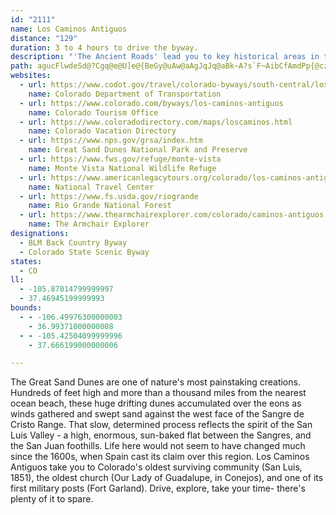 ```yaml
---
id: "2111"
name: Los Caminos Antiguos
distance: "129"
duration: 3 to 4 hours to drive the byway.
description: "'The Ancient Roads' lead you to key historical areas in the San Luis Valley--a high, enormous sun-baked flat between the Sangres and the San Juan foothills."
path: agucFlwdeSd@?Cgq@e@U]e@{BeGy@uAw@aAgJqJq@aBk~A?s`F~AibCfAmdPp{@czAzIgJ^ia@~B}m@xDmAc~Dk@ohCSuhAIwaB?urBRklA^inLH_e@DgwBj@yeLEwKe@eGcOemAaCoRCiAN}@z@aApDxFfDzCjBfA|E|AlS~Cl~A|TrEz@fBd@bFdCd|B|tAdD~ArBl@dBVvELpsAXrpDEnvMfDtxARbfAADanARsHd@uHt@yGvCqO`DuKhGeN~yBekEb`@qu@zx@o_BlC{Fx@eCbAmEx@{IbBs_@VeI|Ae[xIyoBbN{yCzBwh@nDsn@X_JpHy~A|FPd_@hDrEPjNFrf@Dbr@Xfk@KdeB^nnHdChaDx@tk@@`k@ZrVCrkAmAtn@eApr@m@xL_@`QwA|TcCbpB{Rp[sCpu@yHvMu@f}@kAbEFvUhBfHr@DrD~AvDVpANpCOzCi@~ByCzH}DbJqFzJ}LrP{HzI_Zr]uEdGuG|LsDxJcD`Ny@zEi@zEoAxNcBjWO`EI`TCtRSx_@w@jzBEz[d@vKVbDpNhoAnAvN\vHDrYIv}BB~rDJjCn@tDxA~DbC`DvCdCtBt@vA\~CP|vCLf@Jv@n@`@bBCdbBL`IbAtOjTtxCv@|Y|EdmCmE`sDDnCxYznFQlG_@bCcVbz@sA`Hy@xKOzvA^nKvDj`@|IlbAbAxNlBfi@bItqBRlLh@baOIdBg@vD}Hbf@QxAMtE?xB^xFrBbV\tBj@rBhAdCtGfKtA`Dj@dCRhBFjB@|cDEjWO|E?j~AC|IO~Fu@jbBEzyBMv`@ndFv{@njCfc@pj@rJf[`F`j@tJxV`EbBLpEBv^mArTKnp@A|H@l@Ft@VlEhGxO`[fG|M|DnM`BfIl@zDpG`p@n@lLJbJB`z@\zbDD~TTpDb@nCvV`mAjAtIx@`HXxD?|GiApH}@jCcArBcDrEgNhQoAfCyAzF]jHEzE^rg@NrjAJxEVrCd@zClAjEdA`CfCxDdTvVhAfBbEtIhBxHf@`Dl@rIfD|x@\xD|Fjd@|AnK|BhStA|[^~VEp`@c@r][lKy@lKWrGFpKSjDoAhFo@lAaAhAkBfBoMlJkH`EuTfOmGlEqD|C_BpBiBrDo@dBmArFSlB[fIaHv~CDlCXdCbBzJ^dFmH`dA?~CHlBt@fLx@nOCfCGrAY~B}@dEkMx\yAzEwAxFg@xDM`BIfEHfIKdBSx@[dAiAzBqFhJe@nAYtA}@nTBhGd@rFbE`ZD|CGjAg@`DgL|a@iBtSYfBoAlEaIpUo@~AyRb_@c@r@gBfBgNzGuG~E{Ax@mBXqJ_@yADiBr@s@j@{D~DgAl@o\tImBx@yAjA{@`AwGnK_AhAiBlA{IlCuB`A{CxBkOfQaL`NmB`BaIzEwAjAuBrCsDzFiArAiA~@iCrAmAVkId@kA^{BlAeWvTaK`KcClCwBxCaMtTaJjM}B~DsC`LqJpVoBfHqC`QyB|OSlEL~Ej@dDn@tBlBzDfApArYxXhNrKrCdDhElDXX^~@b@`Bz@pBf@f@`F~C`AlA~@pCbAhKVjAt@zC~@~BbBnCpAxAhIfHnDdFpCrCrDdBrCbAnCn@pDLx@ZxBbB`@Fx@M^Sf@_AHsAYkAo@s@}@WsBMoCe@}AyA_@s@c@qAyGk^Gu@Ly@N]v@g@x@@RNj@`A@~@Gd@m@`CIv@HlAl@tA~BvDZ~@d@`FV~@n@z@t@XrAGr@YhDyDvC_CjBuBx@k@bAMvDLxCgArAYxBTdAr@\h@r@`CJdAKlFDtDXv@j@r@bA^bF^zClCbAl@l@RdHLj@VnDdDlElC`P|IxBn@fETlCGhIm@nHQ|Dd@~Ad@vDbBhD|Bhd@j\tBdA~GlCxB~BlCvHn@x@fEpDvAtB`@bAZxA|AvMxAxH~AtDrArBrApAlCjBxAl@xA^lCXtCCrBMj^aFfDy@lEeBrAYhBKbEVbEl@vElBtBp@`BRbVlAdCj@|CxAxLbKpIrEbAhAt@`BbB`GxAxDT`AHr@?bDcBvLIdBG`BRdIL`A^~An@rAr@x@r@d@hAXjCEbPsDvC_@hBE~ADpEp@lW|HfFdAhC\vGFhUeB|DA`E`@rE|AzSnKpVzG|CpAdCrBzE|EbBpB`AfCv@dEZ`IXbPUxD_CvPy@zJ}AjIiAtDqC~Ga@~By@bGy@~C}EfIsCfH}AxCcEzFy@pBo@bCYvB?`ERdA~@lCrBxBxGxD`D`Cn@r@n@pAfGbQx@~ClAlGd@|DNrDUjBc@fAe@v@}@l@}Cx@cBDeAReAd@sAdBYt@MjAJrCd@xApAlApAd@|@JjAIbAa@tAeArAsAhBeAdAM|@Ll@VxDrC`DdAnCf@bDlA~AlAhBvBbChFbCpIfBzDjAdBhDnDv@dAj@jAb@lBRfJ^xBX`At@jAvArC^nANhBNzGNz@xAxAlDdAt@v@Rn@LpA?lAPpA^x@n@f@|Br@j@\^l@RdABhAaApIElBXdAfArAbDhBx@tAb@`BhKpo@tC~IzAdDfTpYvAdB
websites:
  - url: https://www.codot.gov/travel/colorado-byways/south-central/los-caminos
    name: Colorado Department of Transportation
  - url: https://www.colorado.com/byways/los-caminos-antiguos
    name: Colorado Tourism Office
  - url: https://www.coloradodirectory.com/maps/loscaminos.html
    name: Colorado Vacation Directory
  - url: https://www.nps.gov/grsa/index.htm
    name: Great Sand Dunes National Park and Preserve
  - url: https://www.fws.gov/refuge/monte-vista
    name: Monte Vista National Wildlife Refuge
  - url: https://www.americanlegacytours.org/colorado/los-caminos-antiguos-scenic-byway-road-trip/
    name: National Travel Center
  - url: https://www.fs.usda.gov/riogrande
    name: Rio Grande National Forest
  - url: https://www.thearmchairexplorer.com/colorado/caminos-antiguos.php
    name: The Armchair Explorer
designations:
  - BLM Back Country Byway
  - Colorado State Scenic Byway
states:
  - CO
ll:
  - -105.87014799999997
  - 37.46945199999993
bounds:
  - - -106.49976300000003
    - 36.99371000000008
  - - -105.42504099999996
    - 37.666199000000006

---
```


The Great Sand Dunes are one of nature's most painstaking creations. Hundreds of feet high and more than a thousand miles from the nearest ocean beach, these huge drifting dunes accumulated over the eons as winds gathered and swept sand against the west face of the Sangre de Cristo Range. That slow, determined process reflects the spirit of the San Luis Valley - a high, enormous, sun-baked flat between the Sangres, and the San Juan foothills. Life here would not seem to have changed much since the 1600s, when Spain cast its claim over this region. Los Caminos Antiguos take you to Colorado's oldest surviving community (San Luis, 1851), the oldest church (Our Lady of Guadalupe, in Conejos), and one of its first military posts (Fort Garland). Drive, explore, take your time- there's plenty of it to spare.
